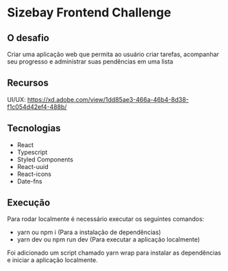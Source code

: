 # Sizebay Frontend Challenge

## O desafio

Criar uma aplicação web que permita ao usuário criar tarefas, acompanhar seu progresso e administrar suas pendências em uma lista

## Recursos

UI/UX: https://xd.adobe.com/view/1dd85ae3-466a-46b4-8d38-f1c054d42ef4-488b/

## Tecnologias

- React
- Typescript
- Styled Components
- React-uuid
- React-icons
- Date-fns

## Execução

Para rodar localmente é necessário executar os seguintes comandos:

- yarn ou npm i (Para a instalação de dependências)
- yarn dev ou npm run dev (Para executar a aplicação localmente)

Foi adicionado um script chamado yarn wrap para instalar as dependências e iniciar a aplicação localmente.

